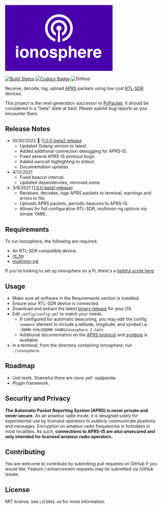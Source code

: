 <img src="./logo.png" alt="Ionosphere Logo" width="350">

[![Build Status](https://app.travis-ci.com/cceremuga/ionosphere.svg?branch=master)](https://app.travis-ci.com/cceremuga/ionosphere) [![Codacy Badge](https://app.codacy.com/project/badge/Grade/12d209f6a0af41e594cdc4e881fd4d99)](https://www.codacy.com/gh/cceremuga/ionosphere/dashboard?utm_source=github.com&amp;utm_medium=referral&amp;utm_content=cceremuga/ionosphere&amp;utm_campaign=Badge_Grade) ![GitHub](https://img.shields.io/github/license/cceremuga/ionosphere)

Receive, decode, log, upload [APRS](http://www.aprs.org/) packets using low cost [RTL-SDR](http://osmocom.org/projects/sdr/wiki/rtl-sdr) devices.

This project is the next-generation successor to [PyPacket](https://gihub.com/cceremuga/pypacket). It should be considered in a "beta" state at best. Please submit bug reports as you encounter them.

## Release Notes

* 10/30/2022 🎃 ([1.0.0-beta2 release]()
    * Updated Golang version to latest.
    * Added additional connection debugging for APRS-IS.
    * Fixed several APRS-IS protocol bugs.
    * Added owncall highlighting to stdout.
    * Documentation updates.
* 4/12/2021
    * Fixed beacon interval.
    * Updated dependencies, removed some.
* 3/9/2021 ([1.0.0-beta1 release](https://github.com/cceremuga/ionosphere/releases/tag/v1.0.0-beta1))
    * Receives, decodes, logs APRS packets to terminal, warnings and errors to file.
    * Uploads APRS packets, periodic beacons to APRS-IS.
    * Allows for full configuration RTL-SDR, multimon-ng options via simple YAML.

## Requirements

To run Ionosphere, the following are required.

* An RTL-SDR compatible device.
* [rtl_fm](http://osmocom.org/projects/sdr/wiki/rtl-sdr)
* [multimon-ng](https://github.com/EliasOenal/multimon-ng)

If you're looking to set up Ionosphere on a Pi, there's a [helpful script here](https://github.com/g7gpr/rpiionosphereinstaller).

## Usage

* Make sure all software in the Requirements section is installed.
* Ensure your RTL-SDR device is connected.
* Download and extract the latest [binary release](https://github.com/cceremuga/ionosphere/releases/) for your OS.
* Edit `config/config.yml` to match your needs.
  * If configured for automatic beaconing, you may edit the config `comment` element to include a latitude, longitude, and symbol i.e. `!DDMM.hhN/DDDMM.hhWR&Ionosphere I-Gate`
  * Additional documentation on the [APRS protocol](http://www.aprs.net/vm/DOS/PROTOCOL.HTM) and [symbols](http://www.aprs.org/symbols.html) is available.
* In a terminal, from the directory containing Ionosphere, run `./ionosphere`.

## Roadmap

* Unit tests. Shameful there are none yet! :sadpanda:
* Plugin framework.

## Security and Privacy

**The Automatic Packet Reporting System (APRS) is never private and never secure.** As an amateur radio mode, it is designed solely for experimental use by licensed operators to publicly communicate positions and messages. Encryption on amateur radio frequencies is forbidden in most localities. As such, **connections to APRS-IS are also unsecured and only intended for licensed amateur radio operators.**

## Contributing

You are welcome to contribute by submitting pull requests on GitHub if you would like. Feature / enhancement requests may be submitted via GitHub issues.

## License

MIT license, see `LICENSE.md` for more information.
